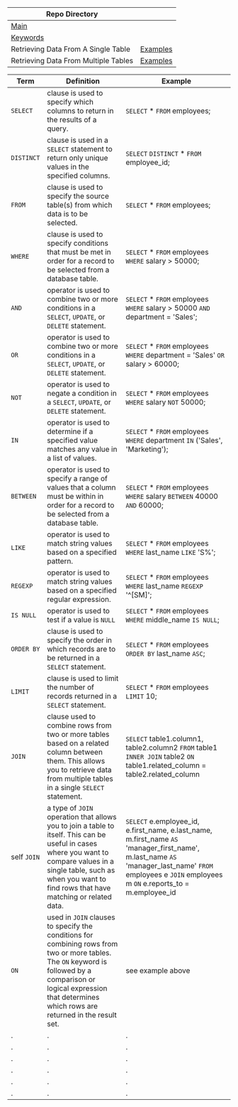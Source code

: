 | Repo Directory |  |
|--|--|
| [Main](https://github.com/calebwagner/MySQL-playground) |  |
| [Keywords](./README.md) |  |
|  Retrieving Data From A Single Table | [Examples](./retrieving_data_from_a_single_table.md) |
|  Retrieving Data From Multiple Tables | [Examples](./retrieving_data_from_multiple_tables.md) |

| Term | Definition | Example |
|--|--|--|
| `SELECT` | clause is used to specify which columns to return in the results of a query. | `SELECT` * `FROM` employees; |
| `DISTINCT` | clause is used in a `SELECT` statement to return only unique values in the specified columns. | `SELECT` `DISTINCT` * `FROM` employee_id; |
| `FROM` | clause is used to specify the source table(s) from which data is to be selected. | `SELECT` * `FROM` employees; |
| `WHERE` | clause is used to specify conditions that must be met in order for a record to be selected from a database table. | `SELECT` * `FROM` employees `WHERE` salary > 50000; |
| `AND` | operator is used to combine two or more conditions in a `SELECT`, `UPDATE`, or `DELETE` statement. | `SELECT` * `FROM` employees `WHERE` salary > 50000 `AND` department = 'Sales'; |
| `OR` | operator is used to combine two or more conditions in a `SELECT`, `UPDATE`, or `DELETE` statement. | `SELECT` * `FROM` employees `WHERE` department = 'Sales' `OR` salary > 60000; |
| `NOT` | operator is used to negate a condition in a `SELECT`, `UPDATE`, or `DELETE` statement. | `SELECT` * `FROM` employees `WHERE` salary `NOT` 50000; |
| `IN` | operator is used to determine if a specified value matches any value in a list of values. | `SELECT` * `FROM` employees `WHERE` department `IN` ('Sales', 'Marketing'); |
| `BETWEEN` | operator is used to specify a range of values that a column must be within in order for a record to be selected from a database table. | `SELECT` * `FROM` employees `WHERE` salary `BETWEEN` 40000 `AND` 60000; |
| `LIKE` | operator is used to match string values based on a specified pattern. | `SELECT` * `FROM` employees `WHERE` last_name `LIKE` 'S%'; |
| `REGEXP` | operator is used to match string values based on a specified regular expression. | `SELECT` * `FROM` employees `WHERE` last_name `REGEXP` '^[SM]'; |
| `IS NULL` | operator is used to test if a value is `NULL` | `SELECT` * `FROM` employees `WHERE` middle_name `IS NULL`; |
| `ORDER BY` | clause is used to specify the order in which records are to be returned in a `SELECT` statement. | `SELECT` * `FROM` employees `ORDER BY` last_name `ASC`; |
| `LIMIT` | clause is used to limit the number of records returned in a `SELECT` statement. | `SELECT` * `FROM` employees `LIMIT` 10; |
| `JOIN` | clause used to combine rows from two or more tables based on a related column between them. This allows you to retrieve data from multiple tables in a single `SELECT` statement. | `SELECT` table1.column1, table2.column2 `FROM` table1 `INNER JOIN` table2 `ON` table1.related_column = table2.related_column |
| self `JOIN` | a type of `JOIN` operation that allows you to join a table to itself. This can be useful in cases where you want to compare values in a single table, such as when you want to find rows that have matching or related data. | `SELECT` e.employee_id, e.first_name, e.last_name, m.first_name `AS` 'manager_first_name', m.last_name `AS` 'manager_last_name' `FROM` employees e `JOIN` employees m `ON` e.reports_to = m.employee_id |
| `ON` | used in `JOIN` clauses to specify the conditions for combining rows from two or more tables. The `ON` keyword is followed by a comparison or logical expression that determines which rows are returned in the result set. | see example above |
| . | . | . |
| . | . | . |
| . | . | . |
| . | . | . |
| . | . | . |
| . | . | . |